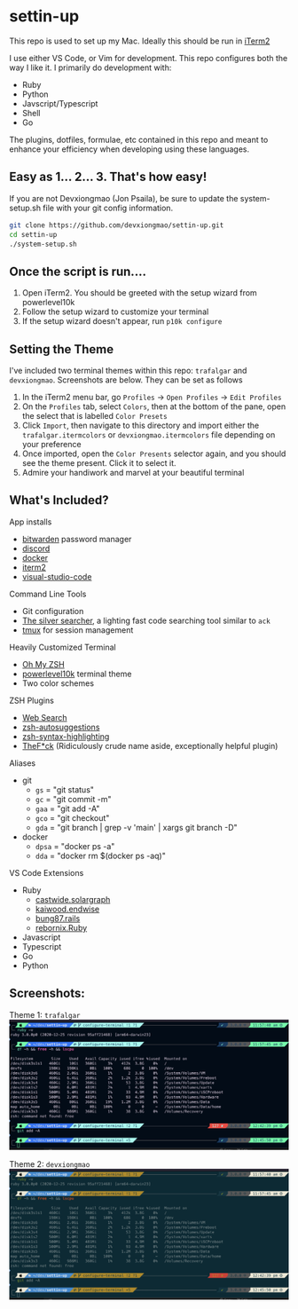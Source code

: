 # settin-up

 This repo is used to set up my Mac. Ideally this should be run in [iTerm2](https://iterm2.com/downloads.html)

 I use either VS Code, or Vim for development. This repo configures both the way I like it. I primarily do development with:
 - Ruby
 - Python
 - Javscript/Typescript
 - Shell
 - Go
 
 The plugins, dotfiles, formulae, etc contained in this repo and meant to enhance your efficiency when developing using these languages. 

## Easy as 1... 2... 3. That's how easy!

If you are not Devxiongmao (Jon Psaila), be sure to update the system-setup.sh file with your git config information.

```sh
git clone https://github.com/devxiongmao/settin-up.git
cd settin-up
./system-setup.sh
```

## Once the script is run....
1. Open iTerm2. You should be greeted with the setup wizard from powerlevel10k
2. Follow the setup wizard to customize your terminal
3. If the setup wizard doesn't appear, run `p10k configure`

## Setting the Theme
I've included two terminal themes within this repo: `trafalgar` and `devxiongmao`. Screenshots are below. They can be set as follows

1. In the iTerm2 menu bar, go `Profiles` -> `Open Profiles` -> `Edit Profiles`
2. On the `Profiles` tab, select `Colors`, then  at the bottom of the pane, open the select that is labelled `Color Presets`
3. Click `Import`, then navigate to this directory and import either the `trafalgar.itermcolors` or `devxiongmao.itermcolors` file depending on your preference
4. Once imported, open the `Color Presents` selector again, and you should see the theme present. Click it to select it.
5. Admire your handiwork and marvel at your beautiful terminal

## What's Included?

App installs
- [bitwarden](https://bitwarden.com/) password manager
- [discord](https://discord.com/)
- [docker](https://www.docker.com/)
- [iterm2](https://iterm2.com/downloads.html)
- [visual-studio-code](https://code.visualstudio.com/)

Command Line Tools
- Git configuration
- [The silver searcher](https://github.com/ggreer/the_silver_searcher),  a lighting fast code searching tool similar to `ack`
- [tmux](https://thoughtbot.com/blog/a-tmux-crash-course) for session management

Heavily Customized Terminal
- [Oh My ZSH](https://ohmyz.sh/)
- [powerlevel10k](https://github.com/romkatv/powerlevel10k) terminal theme
- Two color schemes

ZSH Plugins
- [Web Search](https://github.com/ohmyzsh/ohmyzsh/blob/master/plugins/web-search/README.md)
- [zsh-autosuggestions](https://github.com/zsh-users/zsh-autosuggestions)
- [zsh-syntax-highlighting](https://github.com/zsh-users/zsh-syntax-highlighting.git)
- [TheF*ck](https://github.com/nvbn/thefuck) (Ridiculously crude name aside, exceptionally helpful plugin)

Aliases
* git
  * `gs` = "git status"
  * `gc` = "git commit -m"
  * `gaa` = "git add -A"
  * `gco` = "git checkout"
  * `gda` = "git branch | grep -v 'main' | xargs git branch -D"
* docker
  * `dpsa` = "docker ps -a"
  * `dda` = "docker rm $(docker ps -aq)"

VS Code Extensions
* Ruby
  * [castwide.solargraph](https://marketplace.visualstudio.com/items?itemName=castwide.solargraph)
  * [kaiwood.endwise](https://marketplace.visualstudio.com/items?itemName=kaiwood.endwise)
  * [bung87.rails](https://marketplace.visualstudio.com/items?itemName=bung87.rails)
  * [rebornix.Ruby](https://marketplace.visualstudio.com/items?itemName=rebornix.Ruby)
* Javascript
* Typescript
* Go
* Python

## Screenshots:

Theme 1: `trafalgar`
![Trafalgar Theme](config/itermcolors/trafalgar.png)

Theme 2: `devxiongmao`
![Dev Xiong Mao Theme](config/itermcolors/devxiongmao.png)
